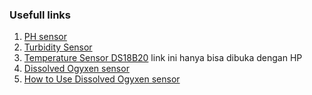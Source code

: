 ### Usefull links
1. [PH sensor](https://cimpleo.com/blog/simple-arduino-ph-meter/)
2. [Turbidity Sensor](https://wiki.dfrobot.com/Turbidity_sensor_SKU__SEN0189)
3. [Temperature Sensor DS18B20](https://wiki.dfrobot.com/Waterproof_DS18B20_Digital_Temperature_Sensor__SKU_DFR0198) link ini hanya bisa dibuka dengan HP
4. [Dissolved Ogyxen sensor](https://wiki.dfrobot.com/Gravity__Analog_Dissolved_Oxygen_Sensor_SKU_SEN0237)
5. [How to Use Dissolved Ogyxen sensor](https://www.youtube.com/watch?v=BHmkOjJRYwE)
